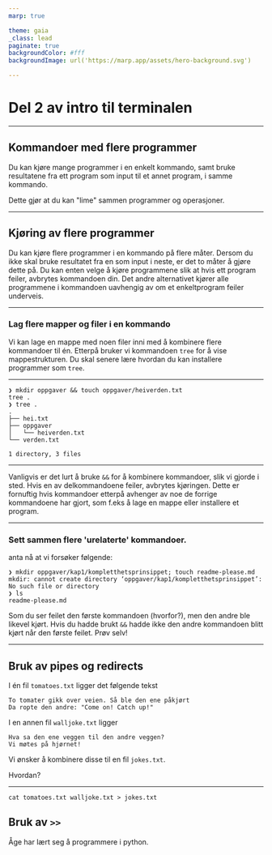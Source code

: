 ```yaml
---
marp: true

theme: gaia
_class: lead
paginate: true
backgroundColor: #fff
backgroundImage: url('https://marp.app/assets/hero-background.svg')

---
```


# Del 2 av intro til terminalen

---

## Kommandoer med flere programmer

Du kan kjøre mange programmer i en enkelt kommando, samt
bruke resultatene fra ett program som input til et annet program, i samme kommando.

Dette gjør at du kan "lime" sammen programmer og operasjoner.

---

## Kjøring av flere programmer

Du kan kjøre flere programmer i en kommando på flere måter.
Dersom du ikke skal bruke resultatet fra en som input i neste, er det to måter å gjøre dette på.
Du kan enten velge å kjøre programmene slik at hvis ett program feiler, avbrytes kommandoen din.
Det andre alternativet kjører alle programmene i kommandoen uavhengig av om et
enkeltprogram feiler underveis.

---

### Lag flere mapper og filer i en kommando

Vi kan lage en mappe med noen filer inni med å kombinere flere kommandoer til én.
Etterpå bruker vi kommandoen `tree` for å vise mappestrukturen.
Du skal senere lære hvordan du kan installere programmer som `tree`.

---

```
❯ mkdir oppgaver && touch oppgaver/heiverden.txt
tree .
❯ tree .
.
├── hei.txt
├── oppgaver
│   └── heiverden.txt
└── verden.txt

1 directory, 3 files
```

---


Vanligvis er det lurt å bruke `&&` for å kombinere kommandoer, slik vi gjorde i sted.
Hvis en av delkommandoene feiler, avbrytes kjøringen. Dette er fornuftig hvis kommandoer
etterpå avhenger av noe de forrige kommandoene har gjort, som f.eks å lage en mappe eller
installere et program.


---

### Sett sammen flere 'urelaterte' kommandoer.

anta nå at vi forsøker følgende:

```
❯ mkdir oppgaver/kap1/kompletthetsprinsippet; touch readme-please.md
mkdir: cannot create directory ‘oppgaver/kap1/kompletthetsprinsippet’: No such file or directory
❯ ls
readme-please.md
```

Som du ser feilet den første kommandoen (hvorfor?), men den andre ble likevel kjørt.
Hvis du hadde brukt `&&` hadde ikke den andre kommandoen blitt kjørt når den første feilet.
Prøv selv!

---

## Bruk av pipes og redirects

I én fil `tomatoes.txt` ligger det følgende tekst

```
To tomater gikk over veien. Så ble den ene påkjørt
Da ropte den andre: "Come on! Catch up!"
```

I en annen fil `walljoke.txt` ligger 

```
Hva sa den ene veggen til den andre veggen?
Vi møtes på hjørnet!
```

Vi ønsker å kombinere disse til en fil `jokes.txt`.

Hvordan?

---

```
cat tomatoes.txt walljoke.txt > jokes.txt
```


## Bruk av `>>`
Åge har lært seg å programmere i python.
